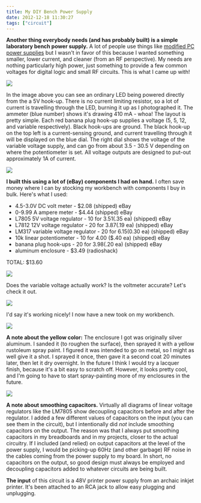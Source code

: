 ```yaml
---
title: My DIY Bench Power Supply
date: 2012-12-18 11:30:27
tags: ["circuit"]
---
```




__Another thing everybody needs (and has probably built) is a simple laboratory bench power supply.__ A lot of people use things like [modified PC power supplies](http://web2.murraystate.edu/andy.batts/ps/powersupply.htm) but I wasn't in favor of this because I wanted something smaller, lower current, and cleaner (from an RF perspective).  My needs are nothing particularly high power, just something to provide a few common voltages for digital logic and small RF circuits.  This is what I came up with!

<div class="text-center img-border">

![](https://swharden.com/static/2012/12/18/5.jpg)

</div>

In the image above you can see an ordinary LED being powered directly from the a 5V hook-up.  There is no current limiting resistor, so a lot of current is travelling through the LED, burning it up as I photographed it. The ammeter (blue number) shows it's drawing 410 mA - whoa!  The layout is pretty simple. Each red banana plug hook-up supplies a voltage (5, 5, 12, and variable respectively). Black hook-ups are ground. The black hook-up on the top left is a current-sensing ground, and current travelling through it will be displayed on the blue dial.  The right dial shows the voltage of the variable voltage supply, and can go from about 3.5 - 30.5 V depending on where the potentiometer is set. All voltage outputs are designed to put-out approximately 1A of current.

<div class="text-center img-border">

![](https://swharden.com/static/2012/12/18/1.jpg)

</div>

__I built this using a lot of (eBay) components I had on hand.__ I often save money where I can by stocking my workbench with components I buy in bulk. Here's what I used:

*   4.5-3.0V DC volt meter - $2.08 (shipped) eBay
*   0-9.99 A ampere meter - $4.44 (shipped) eBay
*   L7805 5V voltage regulator - 10 for $3.51 ($.35 ea) (shipped) eBay
*   L7812 12V voltage regulator - 20 for $3.87 ($.19 ea) (shipped) eBay
*   LM317 variable voltage regulator - 20 for $6.15 ($0.30 ea) (shipped) eBay
*   10k linear potentiometer - 10 for 4.00 ($.40 ea) (shipped) eBay
*   banana plug hook-ups - 20 for $3.98 ($.20 ea) (shipped) eBay
*   aluminum enclosure - $3.49 (radioshack)

TOTAL: $13.60

<div class="text-center">

![](https://swharden.com/static/2012/12/18/LM317.gif)

</div>

Does the variable voltage actually work? Is the voltmeter accurate? Let's check it out.

<div class="text-center img-border">

![](https://swharden.com/static/2012/12/18/4.jpg)

</div>

I'd say it's working nicely!  I now have a new took on my workbench.

<div class="text-center img-border">

![](https://swharden.com/static/2012/12/18/6.jpg)

</div>

__A note about the yellow color:__ The enclosure I got was originally silver aluminum. I sanded it (to roughen the surface), then sprayed it with a yellow rustoleum spray paint. I figured it was intended to go on metal, so I might as well give it a shot. I sprayed it once, then gave it a second coat 20 minutes later, then let it dry overnight. In the future I think I would try a lacquer finish, because it's a bit easy to scratch off.  However, it looks pretty cool, and I'm going to have to start spray-painting more of my enclosures in the future.

<div class="text-center">

![](https://swharden.com/static/2012/12/18/rust.jpg)

</div>

__A note about smoothing capacitors.__ Virtually all diagrams of linear voltage regulators like the LM7805 show decoupling capacitors before and after the regulator. I added a few different values of capacitors on the input (you can see them in the circuit), but I intentionally did _not_ include smoothing capacitors on the output. The reason was that I always put smoothing capacitors in my breadboards and in my projects, closer to the actual circuitry. If I included (and relied) on output capacitors at the level of the power supply, I would be picking-up 60Hz (and other garbage) RF noise in the cables coming from the power supply to my board. In short, no capacitors on the output, so good design must always be employed and decoupling capacitors added to whatever circuits are being built.

__The input__ of this circuit is a 48V printer power supply from an archaic inkjet printer. It's been attached to an RCA jack to allow easy plugging and unplugging.